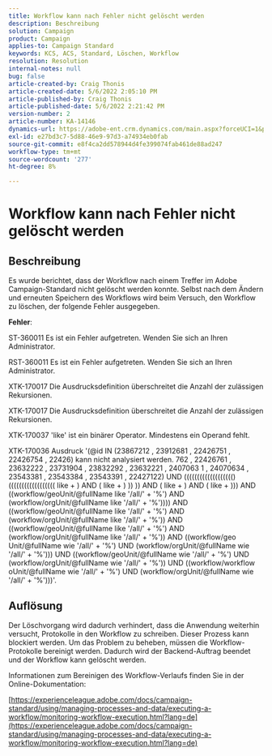 ```yaml
---
title: Workflow kann nach Fehler nicht gelöscht werden
description: Beschreibung
solution: Campaign
product: Campaign
applies-to: Campaign Standard
keywords: KCS, ACS, Standard, Löschen, Workflow
resolution: Resolution
internal-notes: null
bug: false
article-created-by: Craig Thonis
article-created-date: 5/6/2022 2:05:10 PM
article-published-by: Craig Thonis
article-published-date: 5/6/2022 2:21:42 PM
version-number: 2
article-number: KA-14146
dynamics-url: https://adobe-ent.crm.dynamics.com/main.aspx?forceUCI=1&pagetype=entityrecord&etn=knowledgearticle&id=4130ca86-45cd-ec11-a7b5-6045bd00d4f5
exl-id: e27bd3c7-5d88-46e9-97d3-a74934eb0fab
source-git-commit: e8f4ca2dd578944d4fe399074fab461de88ad247
workflow-type: tm+mt
source-wordcount: '277'
ht-degree: 8%

---
```


# Workflow kann nach Fehler nicht gelöscht werden

## Beschreibung


Es wurde berichtet, dass der Workflow nach einem Treffer im Adobe Campaign-Standard nicht gelöscht werden konnte. Selbst nach dem Ändern und erneuten Speichern des Workflows wird beim Versuch, den Workflow zu löschen, der folgende Fehler ausgegeben.

<b>Fehler</b>:

ST-360011 Es ist ein Fehler aufgetreten. Wenden Sie sich an Ihren Administrator.

RST-360011 Es ist ein Fehler aufgetreten. Wenden Sie sich an Ihren Administrator.

XTK-170017 Die Ausdrucksdefinition überschreitet die Anzahl der zulässigen Rekursionen.

XTK-170017 Die Ausdrucksdefinition überschreitet die Anzahl der zulässigen Rekursionen.

XTK-170037 &#39;like&#39; ist ein binärer Operator. Mindestens ein Operand fehlt.

XTK-170036 Ausdruck &#39;(@id IN (23867212 , 23912681 , 22426751 , 22426754 , 22426) kann nicht analysiert werden. 762 , 22426761 , 23632222 , 23731904 , 23832292 , 23632221 , 2407063 1 , 24070634 , 23543381 , 23543384 , 23543391 , 22427122) UND ((((((((((((((((((() (((((((((((((((((( like + ) AND ( like + ) )) )) AND ( like + ) AND ( like + ))) AND ((workflow/geoUnit/@fullName like &#39;/all/&#39; + &#39;%&#39;) AND (workflow/orgUnit/@fullName like &#39;/all/&#39; + &#39;%&#39;)))) AND ((workflow/geoUnit/@fullName like &#39;/all/&#39; + &#39;%&#39;) AND (workflow/orgUnit/@fullName like &#39;/all/&#39; + &#39;%&#39;)) AND ((workflow/geoUnit/@fullName like &#39;/all/&#39; + &#39;%&#39;) AND (workflow/orgUnit/@fullName like &#39;/all/&#39; + &#39;%&#39;)) AND ((workflow/geo Unit/@fullName wie &#39;/all/&#39; + &#39;%&#39;) UND (workflow/orgUnit/@fullName wie &#39;/all/&#39; + &#39;%&#39;))) UND ((workflow/geoUnit/@fullName wie &#39;/all/&#39; + &#39;%&#39;) UND (workflow/orgUnit/@fullName wie &#39;/all/&#39; + &#39;%&#39;)) UND ((workflow/workflow oUnit/@fullName wie &#39;/all/&#39; + &#39;%&#39;) UND (workflow/orgUnit/@fullName wie &#39;/all/&#39; + &#39;%&#39;)))&#39;.




## Auflösung


Der Löschvorgang wird dadurch verhindert, dass die Anwendung weiterhin versucht, Protokolle in den Workflow zu schreiben. Dieser Prozess kann blockiert werden. Um das Problem zu beheben, müssen die Workflow-Protokolle bereinigt werden. Dadurch wird der Backend-Auftrag beendet und der Workflow kann gelöscht werden.



Informationen zum Bereinigen des Workflow-Verlaufs finden Sie in der Online-Dokumentation:

[https://experienceleague.adobe.com/docs/campaign-standard/using/managing-processes-and-data/executing-a-workflow/monitoring-workflow-execution.html?lang=de](https://experienceleague.adobe.com/docs/campaign-standard/using/managing-processes-and-data/executing-a-workflow/monitoring-workflow-execution.html?lang=de)
